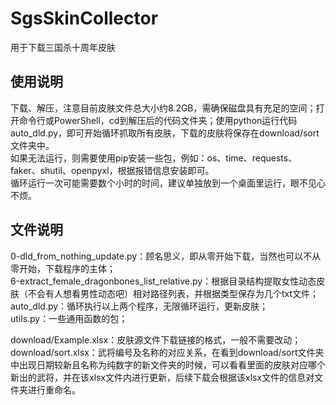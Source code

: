 # SgsSkinCollector
用于下载三国杀十周年皮肤

## 使用说明
下载、解压，注意目前皮肤文件总大小约8.2GB，需确保磁盘具有充足的空间；打开命令行或PowerShell，cd到解压后的代码文件夹；使用python运行代码auto_dld.py，即可开始循环抓取所有皮肤，下载的皮肤将保存在download/sort文件夹中。  
如果无法运行，则需要使用pip安装一些包，例如：os、time、requests、faker、shutil、openpyxl，根据报错信息安装即可。  
循环运行一次可能需要数个小时的时间，建议单独放到一个桌面里运行，眼不见心不烦。  

## 文件说明
0-dld_from_nothing_update.py：顾名思义，即从零开始下载，当然也可以不从零开始，下载程序的主体；  
6-extract_female_dragonbones_list_relative.py：根据目录结构提取女性动态皮肤（不会有人想看男性动态吧）相对路径列表，并根据类型保存为几个txt文件；  
auto_dld.py：循环执行以上两个程序，无限循环运行，更新皮肤；  
utils.py：一些通用函数的包；  
  
download/Example.xlsx：皮肤源文件下载链接的格式，一般不需要改动；  
download/sort.xlsx：武将编号及名称的对应关系，在看到download/sort文件夹中出现日期较新且名称为纯数字的新文件夹的时候，可以看看里面的皮肤对应哪个新出的武将，并在该xlsx文件内进行更新，后续下载会根据该xlsx文件的信息对文件夹进行重命名。  
